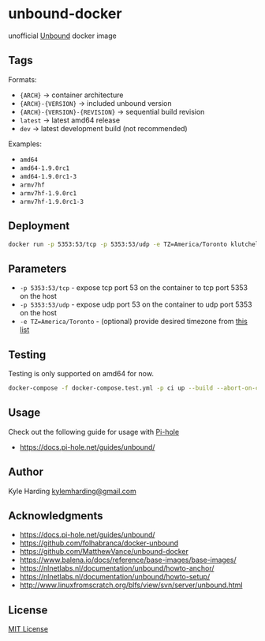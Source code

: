 # unbound-docker

unofficial [Unbound](https://unbound.net) docker image

## Tags

Formats:

* `{ARCH}` -> container architecture
* `{ARCH}-{VERSION}` -> included unbound version
* `{ARCH}-{VERSION}-{REVISION}` -> sequential build revision
* `latest` -> latest amd64 release
* `dev` -> latest development build (not recommended)

Examples:

* `amd64`
* `amd64-1.9.0rc1`
* `amd64-1.9.0rc1-3`
* `armv7hf`
* `armv7hf-1.9.0rc1`
* `armv7hf-1.9.0rc1-3`

## Deployment

```bash
docker run -p 5353:53/tcp -p 5353:53/udp -e TZ=America/Toronto klutchell/unbound
```

## Parameters

* `-p 5353:53/tcp` - expose tcp port 53 on the container to tcp port 5353 on the host
* `-p 5353:53/udp` - expose udp port 53 on the container to udp port 5353 on the host
* `-e TZ=America/Toronto` - (optional) provide desired timezone from [this list](https://en.wikipedia.org/wiki/List_of_tz_database_time_zones)

## Testing

Testing is only supported on amd64 for now.
```bash
docker-compose -f docker-compose.test.yml -p ci up --build --abort-on-container-exit
```

## Usage

Check out the following guide for usage with [Pi-hole](https://pi-hole.net/)

* https://docs.pi-hole.net/guides/unbound/

## Author

Kyle Harding <kylemharding@gmail.com>

## Acknowledgments

* https://docs.pi-hole.net/guides/unbound/
* https://github.com/folhabranca/docker-unbound
* https://github.com/MatthewVance/unbound-docker
* https://www.balena.io/docs/reference/base-images/base-images/
* https://nlnetlabs.nl/documentation/unbound/howto-anchor/
* https://nlnetlabs.nl/documentation/unbound/howto-setup/
* http://www.linuxfromscratch.org/blfs/view/svn/server/unbound.html

## License

[MIT License](./LICENSE)
